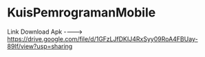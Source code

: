 # KuisPemrogramanMobile

Link Download Apk ---->  https://drive.google.com/file/d/1GFzLJfDKIJ4RxSyy09RoA4FBUay-89If/view?usp=sharing
